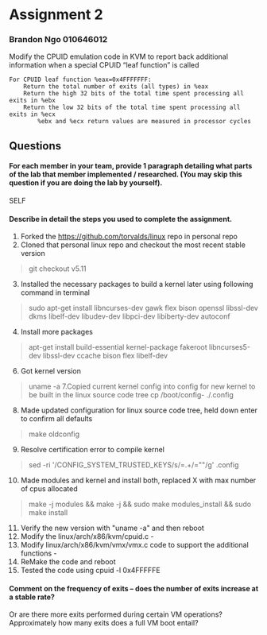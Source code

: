 # Assignment 2 
### Brandon Ngo 010646012

Modify the CPUID emulation code in KVM to report back additional information when a special CPUID “leaf function” is called

    For CPUID leaf function %eax=0x4FFFFFFF:
        Return the total number of exits (all types) in %eax
        Return the high 32 bits of the total time spent processing all exits in %ebx
        Return the low 32 bits of the total time spent processing all exits in %ecx
            %ebx and %ecx return values are measured in processor cycles

## Questions

#### For each member in your team, provide 1 paragraph detailing what parts of the lab that member implemented / researched. (You may skip this question if you are doing the lab by yourself).
SELF

#### Describe in detail the steps you used to complete the assignment. 
  1. Forked the https://github.com/torvalds/linux repo in personal repo
  2. Cloned that personal linux repo and checkout the most recent stable version 
  > git checkout v5.11
  3. Installed the necessary packages to build a kernel later using following command in terminal 
  > sudo apt-get install libncurses-dev gawk flex bison openssl libssl-dev dkms libelf-dev libudev-dev libpci-dev libiberty-dev autoconf
  4. Install more packages
  > apt-get install build-essential kernel-package fakeroot libncurses5-dev libssl-dev ccache bison flex libelf-dev 
  6. Got kernel version
  > uname -a
  7.Copied current kernel config into config for new kernel to be built in the linux source code tree
  > cp /boot/config-<KERNEL VERSION> ./.config
  8. Made updated configuration for linux source code tree, held down enter to confirm all defaults
  > make oldconfig
  9. Resolve certification error to compile kernel 
  > sed -ri '/CONFIG_SYSTEM_TRUSTED_KEYS/s/=.+/=""/g' .config 
  10. Made modules and kernel and install both, replaced X with max number of cpus allocated
  > make -j <X> modules && make -j <X> && sudo make modules_install && sudo make install
  11. Verify the new version with "uname -a" and then reboot
  12. Modify the linux/arch/x86/kvm/cpuid.c 
    -
  10. Modify linux/arch/x86/kvm/vmx/vmx.c code to support the additional functions
    -
  11. ReMake the code and reboot
  12. Tested the code using cpuid -l 0x4FFFFFE

#### Comment on the frequency of exits – does the number of exits increase at a stable rate? 
Or are there more exits performed during certain VM operations? Approximately how many exits does a full VM boot entail?
